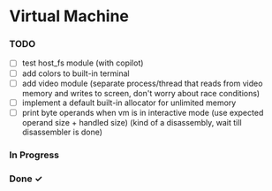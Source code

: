 # Virtual Machine

### TODO

- [ ] test host_fs module (with copilot)  
- [ ] add colors to built-in terminal  
- [ ] add video module (separate process/thread that reads from video memory and writes to screen, don't worry about race conditions)  
- [ ] implement a default built-in allocator for unlimited memory  
- [ ] print byte operands when vm is in interactive mode (use expected operand size + handled size) (kind of a disassembly, wait till disassembler is done)

### In Progress

### Done ✓

